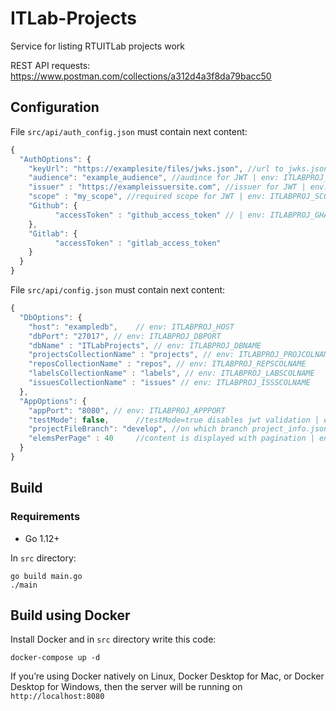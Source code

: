 # ITLab-Projects
Service for listing RTUITLab projects work

REST API requests: https://www.postman.com/collections/a312d4a3f8da79bacc50
## Configuration

File ```src/api/auth_config.json``` must contain next content:

```js
{
  "AuthOptions": {
    "keyUrl": "https://examplesite/files/jwks.json", //url to jwks.json | env: ITLABPROJ_KEYURL
    "audience": "example_audience", //audince for JWT | env: ITLABPROJ_AUDIENCE
    "issuer" : "https://exampleissuersite.com", //issuer for JWT | env: ITLABPROJ_ISSUER
    "scope" : "my_scope", //required scope for JWT | env: ITLABPROJ_SCOPE
    "Github": {
          "accessToken" : "github_access_token" // | env: ITLABPROJ_GHACCESSTOKEN
    },
    "Gitlab": {
          "accessToken" : "gitlab_access_token"
    }
  }
}
```

File ```src/api/config.json``` must contain next content:

```js
{
  "DbOptions": {
    "host": "exampledb",    // env: ITLABPROJ_HOST
    "dbPort": "27017", // env: ITLABPROJ_DBPORT
    "dbName" : "ITLabProjects", // env: ITLABPROJ_DBNAME
    "projectsCollectionName" : "projects", // env: ITLABPROJ_PROJCOLNAME
    "reposCollectionName" : "repos", // env: ITLABPROJ_REPSCOLNAME
    "labelsCollectionName" : "labels", // env: ITLABPROJ_LABSCOLNAME
    "issuesCollectionName" : "issues" // env: ITLABPROJ_ISSSCOLNAME
  },
  "AppOptions": {
    "appPort": "8080", // env: ITLABPROJ_APPPORT
    "testMode": false,      //testMode=true disables jwt validation | env: ITLABPROJ_TESTMODE
    "projectFileBranch": "develop", //on which branch project_info.json is situated | env: ITLABPROJ_ELEMSPERPAGE
    "elemsPerPage" : 40     //content is displayed with pagination | env: ITLABPROJ_PROJFILEBRANCH
  }
}
```

## Build 
### Requirements
- Go 1.12+

In ```src``` directory:
```
go build main.go
./main
```
## Build using Docker

Install Docker and in ```src``` directory write this code:
```
docker-compose up -d
```
If you’re using Docker natively on Linux, Docker Desktop for Mac, or Docker Desktop for Windows, then the server will be running on
```http://localhost:8080```